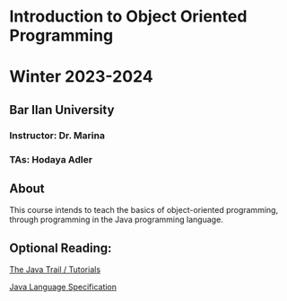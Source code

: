 # Introduction to Object Oriented Programming
# Winter 2023-2024

## Bar Ilan University

### Instructor: Dr. Marina

### TAs: Hodaya Adler



## About
This course intends to teach the basics of object-oriented programming, through programming in the Java programming language.

## Optional Reading:

[The Java Trail / Tutorials](http://docs.oracle.com/javase/tutorial/reallybigindex.html_)

[Java Language Specification](https://github.com/ariecattan/biuoop2022/blob/main/materials/jls3.pdf)
